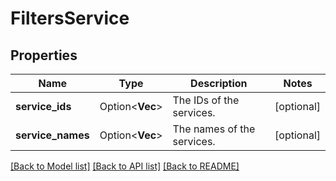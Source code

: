 # FiltersService

## Properties

Name | Type | Description | Notes
------------ | ------------- | ------------- | -------------
**service_ids** | Option<**Vec<String>**> | The IDs of the services. | [optional]
**service_names** | Option<**Vec<String>**> | The names of the services. | [optional]

[[Back to Model list]](../README.md#documentation-for-models) [[Back to API list]](../README.md#documentation-for-api-endpoints) [[Back to README]](../README.md)



